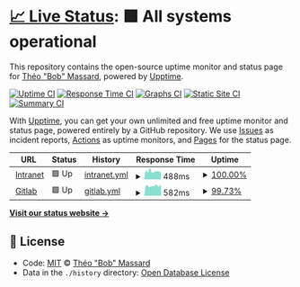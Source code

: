# [📈 Live Status](https://tbobm.github.io/etna-uptime): <!--live status--> **🟩 All systems operational**

This repository contains the open-source uptime monitor and status page for [Théo "Bob" Massard](https://www.linkedin.com/in/tbobm/), powered by [Upptime](https://github.com/upptime/upptime).

[![Uptime CI](https://github.com/koj-co/upptime/workflows/Uptime%20CI/badge.svg)](https://github.com/koj-co/upptime/actions?query=workflow%3A%22Uptime+CI%22)
[![Response Time CI](https://github.com/koj-co/upptime/workflows/Response%20Time%20CI/badge.svg)](https://github.com/koj-co/upptime/actions?query=workflow%3A%22Response+Time+CI%22)
[![Graphs CI](https://github.com/koj-co/upptime/workflows/Graphs%20CI/badge.svg)](https://github.com/koj-co/upptime/actions?query=workflow%3A%22Graphs+CI%22)
[![Static Site CI](https://github.com/koj-co/upptime/workflows/Static%20Site%20CI/badge.svg)](https://github.com/koj-co/upptime/actions?query=workflow%3A%22Static+Site+CI%22)
[![Summary CI](https://github.com/koj-co/upptime/workflows/Summary%20CI/badge.svg)](https://github.com/koj-co/upptime/actions?query=workflow%3A%22Summary+CI%22)

With [Upptime](https://upptime.js.org), you can get your own unlimited and free uptime monitor and status page, powered entirely by a GitHub repository. We use [Issues](https://github.com/tbobm/etna-uptime/issues) as incident reports, [Actions](https://github.com/tbobm/etna-uptime/actions) as uptime monitors, and [Pages](https://tbobm.github.io/etna-uptime) for the status page.

<!--start: status pages-->
<!-- This summary is generated by Upptime (https://github.com/upptime/upptime) -->
<!-- Do not edit this manually, your changes will be overwritten -->
<!-- prettier-ignore -->
| URL | Status | History | Response Time | Uptime |
| --- | ------ | ------- | ------------- | ------ |
| <img alt="" src="https://icons.duckduckgo.com/ip3/intra.etna-alternance.net.ico" height="13"> [Intranet](https://intra.etna-alternance.net) | 🟩 Up | [intranet.yml](https://github.com/tbobm/etna-uptime/commits/HEAD/history/intranet.yml) | <details><summary><img alt="Response time graph" src="./graphs/intranet/response-time-week.png" height="20"> 488ms</summary><br><a href="https://tbobm.github.io/etna-uptime/history/intranet"><img alt="Response time 559" src="https://img.shields.io/endpoint?url=https%3A%2F%2Fraw.githubusercontent.com%2Ftbobm%2Fetna-uptime%2FHEAD%2Fapi%2Fintranet%2Fresponse-time.json"></a><br><a href="https://tbobm.github.io/etna-uptime/history/intranet"><img alt="24-hour response time 427" src="https://img.shields.io/endpoint?url=https%3A%2F%2Fraw.githubusercontent.com%2Ftbobm%2Fetna-uptime%2FHEAD%2Fapi%2Fintranet%2Fresponse-time-day.json"></a><br><a href="https://tbobm.github.io/etna-uptime/history/intranet"><img alt="7-day response time 488" src="https://img.shields.io/endpoint?url=https%3A%2F%2Fraw.githubusercontent.com%2Ftbobm%2Fetna-uptime%2FHEAD%2Fapi%2Fintranet%2Fresponse-time-week.json"></a><br><a href="https://tbobm.github.io/etna-uptime/history/intranet"><img alt="30-day response time 533" src="https://img.shields.io/endpoint?url=https%3A%2F%2Fraw.githubusercontent.com%2Ftbobm%2Fetna-uptime%2FHEAD%2Fapi%2Fintranet%2Fresponse-time-month.json"></a><br><a href="https://tbobm.github.io/etna-uptime/history/intranet"><img alt="1-year response time 537" src="https://img.shields.io/endpoint?url=https%3A%2F%2Fraw.githubusercontent.com%2Ftbobm%2Fetna-uptime%2FHEAD%2Fapi%2Fintranet%2Fresponse-time-year.json"></a></details> | <details><summary><a href="https://tbobm.github.io/etna-uptime/history/intranet">100.00%</a></summary><a href="https://tbobm.github.io/etna-uptime/history/intranet"><img alt="All-time uptime 99.09%" src="https://img.shields.io/endpoint?url=https%3A%2F%2Fraw.githubusercontent.com%2Ftbobm%2Fetna-uptime%2FHEAD%2Fapi%2Fintranet%2Fuptime.json"></a><br><a href="https://tbobm.github.io/etna-uptime/history/intranet"><img alt="24-hour uptime 100.00%" src="https://img.shields.io/endpoint?url=https%3A%2F%2Fraw.githubusercontent.com%2Ftbobm%2Fetna-uptime%2FHEAD%2Fapi%2Fintranet%2Fuptime-day.json"></a><br><a href="https://tbobm.github.io/etna-uptime/history/intranet"><img alt="7-day uptime 100.00%" src="https://img.shields.io/endpoint?url=https%3A%2F%2Fraw.githubusercontent.com%2Ftbobm%2Fetna-uptime%2FHEAD%2Fapi%2Fintranet%2Fuptime-week.json"></a><br><a href="https://tbobm.github.io/etna-uptime/history/intranet"><img alt="30-day uptime 99.95%" src="https://img.shields.io/endpoint?url=https%3A%2F%2Fraw.githubusercontent.com%2Ftbobm%2Fetna-uptime%2FHEAD%2Fapi%2Fintranet%2Fuptime-month.json"></a><br><a href="https://tbobm.github.io/etna-uptime/history/intranet"><img alt="1-year uptime 98.72%" src="https://img.shields.io/endpoint?url=https%3A%2F%2Fraw.githubusercontent.com%2Ftbobm%2Fetna-uptime%2FHEAD%2Fapi%2Fintranet%2Fuptime-year.json"></a></details>
| <img alt="" src="https://icons.duckduckgo.com/ip3/rendu-git.etna-alternance.net.ico" height="13"> [Gitlab](https://rendu-git.etna-alternance.net/) | 🟩 Up | [gitlab.yml](https://github.com/tbobm/etna-uptime/commits/HEAD/history/gitlab.yml) | <details><summary><img alt="Response time graph" src="./graphs/gitlab/response-time-week.png" height="20"> 582ms</summary><br><a href="https://tbobm.github.io/etna-uptime/history/gitlab"><img alt="Response time 791" src="https://img.shields.io/endpoint?url=https%3A%2F%2Fraw.githubusercontent.com%2Ftbobm%2Fetna-uptime%2FHEAD%2Fapi%2Fgitlab%2Fresponse-time.json"></a><br><a href="https://tbobm.github.io/etna-uptime/history/gitlab"><img alt="24-hour response time 781" src="https://img.shields.io/endpoint?url=https%3A%2F%2Fraw.githubusercontent.com%2Ftbobm%2Fetna-uptime%2FHEAD%2Fapi%2Fgitlab%2Fresponse-time-day.json"></a><br><a href="https://tbobm.github.io/etna-uptime/history/gitlab"><img alt="7-day response time 582" src="https://img.shields.io/endpoint?url=https%3A%2F%2Fraw.githubusercontent.com%2Ftbobm%2Fetna-uptime%2FHEAD%2Fapi%2Fgitlab%2Fresponse-time-week.json"></a><br><a href="https://tbobm.github.io/etna-uptime/history/gitlab"><img alt="30-day response time 600" src="https://img.shields.io/endpoint?url=https%3A%2F%2Fraw.githubusercontent.com%2Ftbobm%2Fetna-uptime%2FHEAD%2Fapi%2Fgitlab%2Fresponse-time-month.json"></a><br><a href="https://tbobm.github.io/etna-uptime/history/gitlab"><img alt="1-year response time 681" src="https://img.shields.io/endpoint?url=https%3A%2F%2Fraw.githubusercontent.com%2Ftbobm%2Fetna-uptime%2FHEAD%2Fapi%2Fgitlab%2Fresponse-time-year.json"></a></details> | <details><summary><a href="https://tbobm.github.io/etna-uptime/history/gitlab">99.73%</a></summary><a href="https://tbobm.github.io/etna-uptime/history/gitlab"><img alt="All-time uptime 93.47%" src="https://img.shields.io/endpoint?url=https%3A%2F%2Fraw.githubusercontent.com%2Ftbobm%2Fetna-uptime%2FHEAD%2Fapi%2Fgitlab%2Fuptime.json"></a><br><a href="https://tbobm.github.io/etna-uptime/history/gitlab"><img alt="24-hour uptime 98.11%" src="https://img.shields.io/endpoint?url=https%3A%2F%2Fraw.githubusercontent.com%2Ftbobm%2Fetna-uptime%2FHEAD%2Fapi%2Fgitlab%2Fuptime-day.json"></a><br><a href="https://tbobm.github.io/etna-uptime/history/gitlab"><img alt="7-day uptime 99.73%" src="https://img.shields.io/endpoint?url=https%3A%2F%2Fraw.githubusercontent.com%2Ftbobm%2Fetna-uptime%2FHEAD%2Fapi%2Fgitlab%2Fuptime-week.json"></a><br><a href="https://tbobm.github.io/etna-uptime/history/gitlab"><img alt="30-day uptime 99.94%" src="https://img.shields.io/endpoint?url=https%3A%2F%2Fraw.githubusercontent.com%2Ftbobm%2Fetna-uptime%2FHEAD%2Fapi%2Fgitlab%2Fuptime-month.json"></a><br><a href="https://tbobm.github.io/etna-uptime/history/gitlab"><img alt="1-year uptime 99.17%" src="https://img.shields.io/endpoint?url=https%3A%2F%2Fraw.githubusercontent.com%2Ftbobm%2Fetna-uptime%2FHEAD%2Fapi%2Fgitlab%2Fuptime-year.json"></a></details>

<!--end: status pages-->

[**Visit our status website →**](https://tbobm.github.io/etna-uptime)

## 📄 License

- Code: [MIT](./LICENSE) © [Théo "Bob" Massard](https://www.linkedin.com/in/tbobm/)
- Data in the `./history` directory: [Open Database License](https://opendatacommons.org/licenses/odbl/1-0/)
